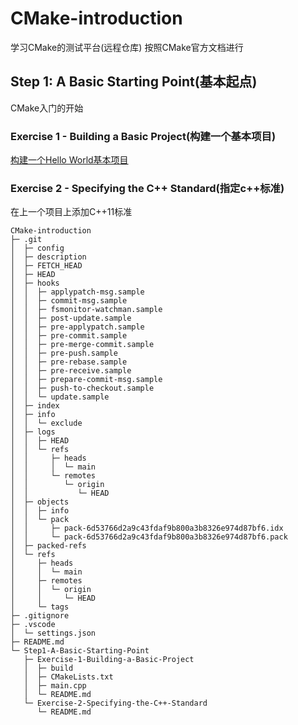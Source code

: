 # CMake-introduction

学习CMake的测试平台(远程仓库)
按照CMake官方文档进行

## Step 1: A Basic Starting Point(基本起点)

CMake入门的开始

### Exercise 1 - Building a Basic Project(构建一个基本项目)

[构建一个Hello World基本项目]()

### Exercise 2 - Specifying the C++ Standard(指定c++标准)

在上一个项目上添加C++11标准

```null
CMake-introduction
├─ .git
│  ├─ config
│  ├─ description
│  ├─ FETCH_HEAD
│  ├─ HEAD
│  ├─ hooks
│  │  ├─ applypatch-msg.sample
│  │  ├─ commit-msg.sample
│  │  ├─ fsmonitor-watchman.sample
│  │  ├─ post-update.sample
│  │  ├─ pre-applypatch.sample
│  │  ├─ pre-commit.sample
│  │  ├─ pre-merge-commit.sample
│  │  ├─ pre-push.sample
│  │  ├─ pre-rebase.sample
│  │  ├─ pre-receive.sample
│  │  ├─ prepare-commit-msg.sample
│  │  ├─ push-to-checkout.sample
│  │  └─ update.sample
│  ├─ index
│  ├─ info
│  │  └─ exclude
│  ├─ logs
│  │  ├─ HEAD
│  │  └─ refs
│  │     ├─ heads
│  │     │  └─ main
│  │     └─ remotes
│  │        └─ origin
│  │           └─ HEAD
│  ├─ objects
│  │  ├─ info
│  │  └─ pack
│  │     ├─ pack-6d53766d2a9c43fdaf9b800a3b8326e974d87bf6.idx
│  │     └─ pack-6d53766d2a9c43fdaf9b800a3b8326e974d87bf6.pack
│  ├─ packed-refs
│  └─ refs
│     ├─ heads
│     │  └─ main
│     ├─ remotes
│     │  └─ origin
│     │     └─ HEAD
│     └─ tags
├─ .gitignore
├─ .vscode
│  └─ settings.json
├─ README.md
└─ Step1-A-Basic-Starting-Point
   ├─ Exercise-1-Building-a-Basic-Project
   │  ├─ build
   │  ├─ CMakeLists.txt
   │  ├─ main.cpp
   │  └─ README.md
   └─ Exercise-2-Specifying-the-C++-Standard
      └─ README.md

```
